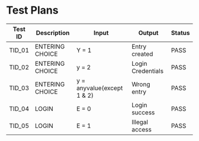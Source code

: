 # Test Plans

| **Test ID** | **Description** | **Input** | **Output** | **Status** |
| --- | --- | --- | --- | --- |
| TID\_01 | ENTERING CHOICE | Y = 1 | Entry created | PASS ||
| TID\_02 | ENTERING CHOICE | y = 2 | Login Credentials | PASS |
| TID\_03 | ENTERING CHOICE | y = anyvalue(except 1 & 2) | Wrong entry  | PASS |
| TID\_04 | LOGIN | E = 0 | Login success | PASS |
| TID\_05 | LOGIN | E = 1 | Illegal access | PASS |
